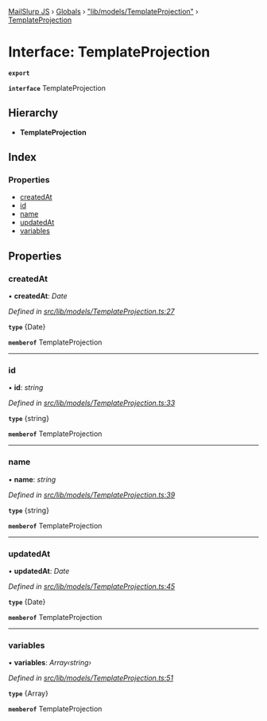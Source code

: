 [MailSlurp JS](../README.md) › [Globals](../globals.md) › ["lib/models/TemplateProjection"](../modules/_lib_models_templateprojection_.md) › [TemplateProjection](_lib_models_templateprojection_.templateprojection.md)

# Interface: TemplateProjection

**`export`** 

**`interface`** TemplateProjection

## Hierarchy

* **TemplateProjection**

## Index

### Properties

* [createdAt](_lib_models_templateprojection_.templateprojection.md#createdat)
* [id](_lib_models_templateprojection_.templateprojection.md#id)
* [name](_lib_models_templateprojection_.templateprojection.md#name)
* [updatedAt](_lib_models_templateprojection_.templateprojection.md#updatedat)
* [variables](_lib_models_templateprojection_.templateprojection.md#variables)

## Properties

###  createdAt

• **createdAt**: *Date*

*Defined in [src/lib/models/TemplateProjection.ts:27](https://github.com/mailslurp/mailslurp-client-ts-js/blob/fc9510a/src/lib/models/TemplateProjection.ts#L27)*

**`type`** {Date}

**`memberof`** TemplateProjection

___

###  id

• **id**: *string*

*Defined in [src/lib/models/TemplateProjection.ts:33](https://github.com/mailslurp/mailslurp-client-ts-js/blob/fc9510a/src/lib/models/TemplateProjection.ts#L33)*

**`type`** {string}

**`memberof`** TemplateProjection

___

###  name

• **name**: *string*

*Defined in [src/lib/models/TemplateProjection.ts:39](https://github.com/mailslurp/mailslurp-client-ts-js/blob/fc9510a/src/lib/models/TemplateProjection.ts#L39)*

**`type`** {string}

**`memberof`** TemplateProjection

___

###  updatedAt

• **updatedAt**: *Date*

*Defined in [src/lib/models/TemplateProjection.ts:45](https://github.com/mailslurp/mailslurp-client-ts-js/blob/fc9510a/src/lib/models/TemplateProjection.ts#L45)*

**`type`** {Date}

**`memberof`** TemplateProjection

___

###  variables

• **variables**: *Array‹string›*

*Defined in [src/lib/models/TemplateProjection.ts:51](https://github.com/mailslurp/mailslurp-client-ts-js/blob/fc9510a/src/lib/models/TemplateProjection.ts#L51)*

**`type`** {Array<string>}

**`memberof`** TemplateProjection
